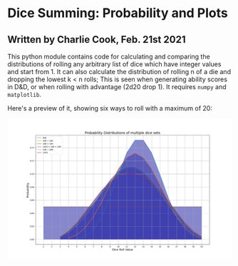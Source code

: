 # Dice Summing: Probability and Plots

## Written by Charlie Cook, Feb. 21st 2021

This python module contains code for calculating and comparing the distributions of rolling any arbitrary list of dice which have integer values and start from 1.
It can also calculate the distribution of rolling n of a die and dropping the lowest k < n rolls; This is seen when generating ability scores in D&D, or when rolling with advantage (2d20 drop 1).
It requires `numpy` and `matplotlib`.

Here's a preview of it, showing six ways to roll with a maximum of 20:

![](preview.png "You can change the colors by the way.")
